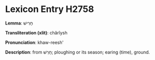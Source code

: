 # Lexicon Entry H2758

**Lemma**: חָרִישׁ

**Transliteration (xlit)**: chârîysh

**Pronunciation**: khaw-reesh'

**Description**:
from חָרַשׁ; ploughing or its season; earing (time), ground.
